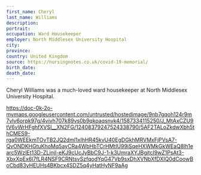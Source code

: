 ```yaml
---
first_name: Cheryl
last_name: Williams
description: 
portrait: 
occupation: Ward Housekeeper
employer: North Middlesex University Hospital
city: 
province: 
country: United Kingdom
source: https://nursingnotes.co.uk/covid-19-memorial/
birth_date: 
death_date: 
---
```


Cheryl Williams was a much-loved ward housekeeper at North Middlesex University Hospital. 

https://doc-0k-2o-mymaps.googleusercontent.com/untrusted/hostedimage/9nb7gqoh124r9m7vlv6orpk97g/4vivh707k89vs0b9qkoaqsnvk4/1587334115250/J_MtAxCZU9tV6vWrHFghfXVSI__XN2FG/12408379247524338790/5AF2TALoZkdwXbh5thCMES9-rga0WEEkmTOvTB2JQ2dml1xIhHR45kvU40EgDGkhMRVMxFjPVsA7-QvONDKHGtuKhoMq5ayCRa4WbHbTCrHMtlU99iSqeHXWMkGkWEaQ8lh1earc5WzIEt13D-ZLinjl-eKJ9cUcJyBbC9J-1-k3UmraXYJBgitcI9wZ1PsAt3-XbxXpEx6l7fLR4NSF9CRNtsvSzfqodYqG47Vb9sxDhXVNbXfDXIQ0dCoowBoCbd83yHEUHs4BKbcx4SDZ5q4yHatHyNF9aAg